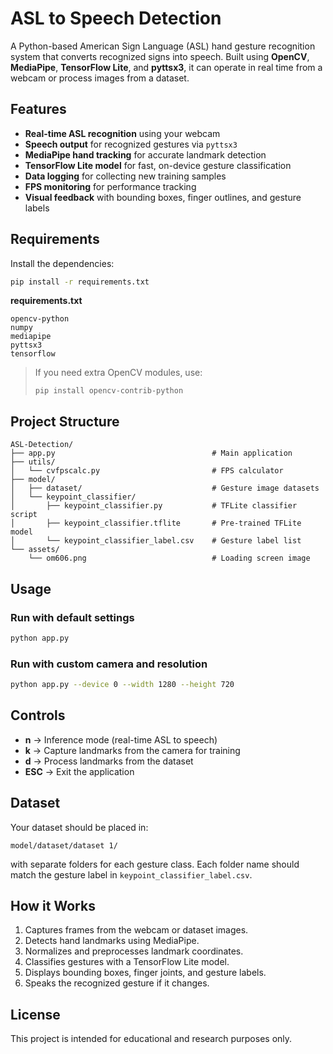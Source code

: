 # ASL to Speech Detection

A Python-based American Sign Language (ASL) hand gesture recognition system that converts recognized signs into speech. Built using **OpenCV**, **MediaPipe**, **TensorFlow Lite**, and **pyttsx3**, it can operate in real time from a webcam or process images from a dataset.

## Features
- **Real-time ASL recognition** using your webcam
- **Speech output** for recognized gestures via `pyttsx3`
- **MediaPipe hand tracking** for accurate landmark detection
- **TensorFlow Lite model** for fast, on-device gesture classification
- **Data logging** for collecting new training samples
- **FPS monitoring** for performance tracking
- **Visual feedback** with bounding boxes, finger outlines, and gesture labels

## Requirements

Install the dependencies:
```bash
pip install -r requirements.txt
```

**requirements.txt**
```
opencv-python
numpy
mediapipe
pyttsx3
tensorflow
```

> If you need extra OpenCV modules, use:
> ```
> pip install opencv-contrib-python
> ```

## Project Structure
```
ASL-Detection/
├── app.py                                   # Main application
├── utils/
│   └── cvfpscalc.py                         # FPS calculator
├── model/
│   ├── dataset/                             # Gesture image datasets
│   └── keypoint_classifier/
│       ├── keypoint_classifier.py           # TFLite classifier script
│       ├── keypoint_classifier.tflite       # Pre-trained TFLite model
│       └── keypoint_classifier_label.csv    # Gesture label list
└── assets/
    └── om606.png                            # Loading screen image
```

## Usage

### Run with default settings
```bash
python app.py
```

### Run with custom camera and resolution
```bash
python app.py --device 0 --width 1280 --height 720
```

## Controls
- **n** → Inference mode (real-time ASL to speech)
- **k** → Capture landmarks from the camera for training
- **d** → Process landmarks from the dataset
- **ESC** → Exit the application

## Dataset
Your dataset should be placed in:
```
model/dataset/dataset 1/
```
with separate folders for each gesture class. Each folder name should match the gesture label in `keypoint_classifier_label.csv`.

## How it Works
1. Captures frames from the webcam or dataset images.
2. Detects hand landmarks using MediaPipe.
3. Normalizes and preprocesses landmark coordinates.
4. Classifies gestures with a TensorFlow Lite model.
5. Displays bounding boxes, finger joints, and gesture labels.
6. Speaks the recognized gesture if it changes.

## License
This project is intended for educational and research purposes only.
